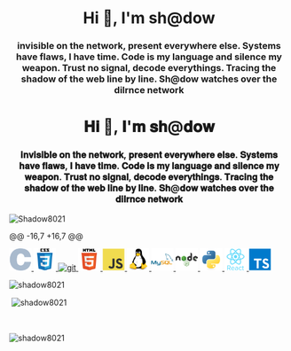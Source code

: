 <h1 align="center">Hi 👋, I'm sh@dow</h1>
<h3 align="center">invisible on the network, present everywhere else. Systems have flaws, I have time. Code is my language and silence my weapon. Trust no signal, decode everythings. Tracing the shadow of the web line by line. Sh@dow watches over the dilrnce network</h3>
<h1 align="center">𝐇𝐢 👋, 𝐈'𝐦 𝐬𝐡@𝐝𝐨𝐰 </h1>
<h3 align="center">𝐢𝐧𝐯𝐢𝐬𝐢𝐛𝐥𝐞 𝐨𝐧 𝐭𝐡𝐞 𝐧𝐞𝐭𝐰𝐨𝐫𝐤, 𝐩𝐫𝐞𝐬𝐞𝐧𝐭 𝐞𝐯𝐞𝐫𝐲𝐰𝐡𝐞𝐫𝐞 𝐞𝐥𝐬𝐞. 𝐒𝐲𝐬𝐭𝐞𝐦𝐬 𝐡𝐚𝐯𝐞 𝐟𝐥𝐚𝐰𝐬, 𝐈 𝐡𝐚𝐯𝐞 𝐭𝐢𝐦𝐞. 𝐂𝐨𝐝𝐞 𝐢𝐬 𝐦𝐲 𝐥𝐚𝐧𝐠𝐮𝐚𝐠𝐞 𝐚𝐧𝐝 𝐬𝐢𝐥𝐞𝐧𝐜𝐞 𝐦𝐲 𝐰𝐞𝐚𝐩𝐨𝐧. 𝐓𝐫𝐮𝐬𝐭 𝐧𝐨 𝐬𝐢𝐠𝐧𝐚𝐥, 𝐝𝐞𝐜𝐨𝐝𝐞 𝐞𝐯𝐞𝐫𝐲𝐭𝐡𝐢𝐧𝐠𝐬. 𝐓𝐫𝐚𝐜𝐢𝐧𝐠 𝐭𝐡𝐞 𝐬𝐡𝐚𝐝𝐨𝐰 𝐨𝐟 𝐭𝐡𝐞 𝐰𝐞𝐛 𝐥𝐢𝐧𝐞 𝐛𝐲 𝐥𝐢𝐧𝐞. 𝐒𝐡@𝐝𝐨𝐰 𝐰𝐚𝐭𝐜𝐡𝐞𝐬 𝐨𝐯𝐞𝐫 𝐭𝐡𝐞 𝐝𝐢𝐥𝐫𝐧𝐜𝐞 𝐧𝐞𝐭𝐰𝐨𝐫𝐤</h3>

<p align="left"> <img src="https://komarev.com/ghpvc/?username=shadow8021&label=Profile%20views&color=0e75b6&style=flat" alt="Shadow8021" /> </p>

@@ -16,7 +16,7 @@
<p align="left"> <a href="https://www.cprogramming.com/" target="_blank" rel="noreferrer"> <img src="https://raw.githubusercontent.com/devicons/devicon/master/icons/c/c-original.svg" alt="c" width="40" height="40"/> </a> <a href="https://www.w3schools.com/css/" target="_blank" rel="noreferrer"> <img src="https://raw.githubusercontent.com/devicons/devicon/master/icons/css3/css3-original-wordmark.svg" alt="css3" width="40" height="40"/> </a> <a href="https://git-scm.com/" target="_blank" rel="noreferrer"> <img src="https://www.vectorlogo.zone/logos/git-scm/git-scm-icon.svg" alt="git" width="40" height="40"/> </a> <a href="https://www.w3.org/html/" target="_blank" rel="noreferrer"> <img src="https://raw.githubusercontent.com/devicons/devicon/master/icons/html5/html5-original-wordmark.svg" alt="html5" width="40" height="40"/> </a> <a href="https://developer.mozilla.org/en-US/docs/Web/JavaScript" target="_blank" rel="noreferrer"> <img src="https://raw.githubusercontent.com/devicons/devicon/master/icons/javascript/javascript-original.svg" alt="javascript" width="40" height="40"/> </a> <a href="https://www.linux.org/" target="_blank" rel="noreferrer"> <img src="https://raw.githubusercontent.com/devicons/devicon/master/icons/linux/linux-original.svg" alt="linux" width="40" height="40"/> </a> <a href="https://www.mysql.com/" target="_blank" rel="noreferrer"> <img src="https://raw.githubusercontent.com/devicons/devicon/master/icons/mysql/mysql-original-wordmark.svg" alt="mysql" width="40" height="40"/> </a> <a href="https://nodejs.org" target="_blank" rel="noreferrer"> <img src="https://raw.githubusercontent.com/devicons/devicon/master/icons/nodejs/nodejs-original-wordmark.svg" alt="nodejs" width="40" height="40"/> </a> <a href="https://www.python.org" target="_blank" rel="noreferrer"> <img src="https://raw.githubusercontent.com/devicons/devicon/master/icons/python/python-original.svg" alt="python" width="40" height="40"/> </a> <a href="https://reactjs.org/" target="_blank" rel="noreferrer"> <img src="https://raw.githubusercontent.com/devicons/devicon/master/icons/react/react-original-wordmark.svg" alt="react" width="40" height="40"/> </a> <a href="https://www.typescriptlang.org/" target="_blank" rel="noreferrer"> <img src="https://raw.githubusercontent.com/devicons/devicon/master/icons/typescript/typescript-original.svg" alt="typescript" width="40" height="40"/> </a> </p>

<p><img align="left" src="https://github-readme-stats.vercel.app/api/top-langs?username=shadow8021&show_icons=true&locale=en&layout=compact" alt="shadow8021" /></p>

<br/>
<p>&nbsp;<img align="center" src="https://github-readme-stats.vercel.app/api?username=shadow8021&show_icons=true&locale=en" alt="shadow8021" /></p>

<br/>
<p><img align="center" src="https://github-readme-streak-stats.herokuapp.com/?user=shadow8021&" alt="shadow8021" /></p>
